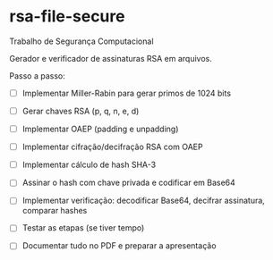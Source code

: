 # rsa-file-secure

Trabalho de Segurança Computacional 

Gerador e verificador de assinaturas RSA em arquivos.


Passo a passo:

- [ ] Implementar Miller-Rabin para gerar primos de 1024 bits

- [ ] Gerar chaves RSA (p, q, n, e, d)

- [ ] Implementar OAEP (padding e unpadding)

- [ ] Implementar cifração/decifração RSA com OAEP

- [ ] Implementar cálculo de hash SHA-3

- [ ] Assinar o hash com chave privada e codificar em Base64

- [ ] Implementar verificação: decodificar Base64, decifrar assinatura, comparar hashes

- [ ] Testar as etapas (se tiver tempo)

- [ ] Documentar tudo no PDF e preparar a apresentação
